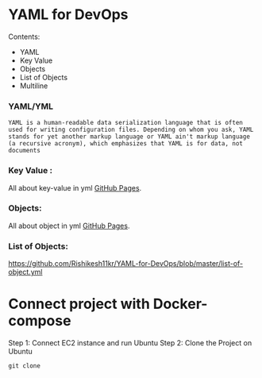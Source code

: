 # YAML for DevOps
Contents:
- YAML
- Key Value
- Objects
- List of Objects
- Multiline

  
### YAML/YML
```
YAML is a human-readable data serialization language that is often used for writing configuration files. Depending on whom you ask, YAML stands for yet another markup language or YAML ain't markup language (a recursive acronym), which emphasizes that YAML is for data, not documents
```
### Key Value :
All about key-value in yml [GitHub Pages](https://github.com/Rishikesh11kr/YAML-for-DevOps/blob/master/first.yml).

### Objects:
All about object in yml [GitHub Pages](https://github.com/Rishikesh11kr/YAML-for-DevOps/blob/master/list-of-object.yml).

### List of Objects:
https://github.com/Rishikesh11kr/YAML-for-DevOps/blob/master/list-of-object.yml



# Connect project with Docker-compose
Step 1: Connect EC2 instance and run Ubuntu
Step 2: Clone the Project on Ubuntu
```
git clone 
```

